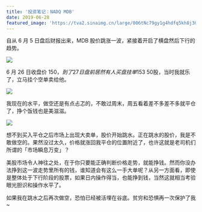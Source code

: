 ```yaml
---
title: '投资笔记：NADQ MDB'
date: 2019-06-28
featured_image: 'https://tva2.sinaimg.cn/large/006tNc79gy1g4hdfq5kh8j30sw0fk74v.jpg'
---
```


自从 6 月 5 日盘后财报出来，MDB 股价跳涨一波，紧接着开启了横盘然后下行的趋势。

<!-- more -->

![](https://tva2.sinaimg.cn/large/006tNc79gy1g4hdjiff5ej30u01pnwoi.jpg)

6 月 26 日收盘价 150$，到了 27 日盘前居然有人买盘挂单 153$ 50股，当时我就乐了，立马挂个空单卖给他。

![](https://tva2.sinaimg.cn/large/006tNc79gy1g4hdlti9pxj30v90bzq4c.jpg)

我现在的水平，做空还是有点忐忑的，不敢过周末，周五看着差不多差不多就平仓了，挣个饭钱也是美滋滋。

![](https://tva3.sinaimg.cn/large/006tNc79gy1g4hdrxti5bj30u01eoaj4.jpg)

想不到买入平仓之后市场上出现大卖单，股价开始跳水。正在跳水的股价，我是不敢做空的。果然没过太久，价格就涨回我平仓的位置附近了，也许这就是老司机们所谓的「市场瞬息万变」？

美股市场令人神往之处，在于你只要能正确判断价格走势，就能挣钱。然而你没办法挣到这一波走势里所有的钱，谁知道会有这么一手大单呢？从另一方面看，即使是整体处于下行阶段的股票，如果日内操作得当，也能挣到钱，当然这就相当考验眼光胆识和操作水平了。

如果我在跳水之后再次做空，恐怕已经被活埋在谷底。贫穷和恐惧再一次保护了我~
